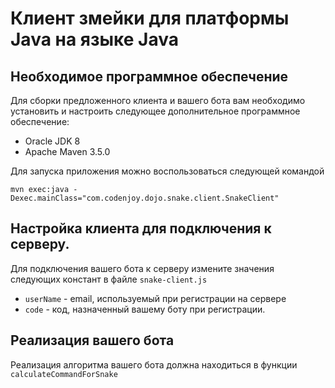 # Клиент змейки для платформы Java на языке Java

## Необходимое программное обеспечение
Для сборки предложенного клиента и вашего бота вам необходимо установить и настроить следующее дополнительное программное обеспечение:

* Oracle JDK 8
* Apache Maven 3.5.0

Для запуска приложения можно воспользоваться следующей командой

```
mvn exec:java -Dexec.mainClass="com.codenjoy.dojo.snake.client.SnakeClient"
```

## Настройка клиента для подключения к серверу.

Для подключения вашего бота к серверу измените значения следующих констант в файле ```snake-client.js```

* ```userName``` - email, используемый при регистрации на сервере 
* ```code``` - код, назначенный вашему боту при регистрации.

## Реализация вашего бота

Реализация алгоритма вашего бота должна находиться в функции ```calculateCommandForSnake```